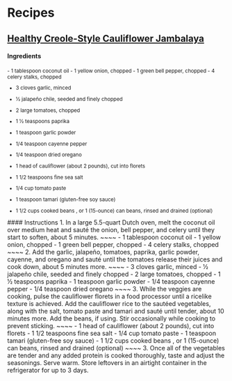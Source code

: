 # Recipes
## [Healthy Creole-Style Cauliflower Jambalaya](http://detoxinista.com/2017/02/healthy-creole-style-cauliflower-jambalaya/)
#### Ingredients
<Sub>
   - 1 tablespoon coconut oil
   - 1 yellow onion, chopped
   - 1 green bell pepper, chopped
   - 4 celery stalks, chopped 
   
   - 3 cloves garlic, minced
   - 1⁄2 jalapeño chile, seeded and finely chopped
   - 2 large tomatoes, chopped
   - 1 1⁄2 teaspoons paprika
   - 1 teaspoon garlic powder
   - 1/4 teaspoon cayenne pepper
   - 1/4 teaspoon dried oregano
   
   - 1 head of cauliflower (about 2 pounds), cut into florets
   - 1 1/2 teaspoons fine sea salt
   - 1/4 cup tomato paste
   - 1 teaspoon tamari (gluten-free soy sauce)
   - 1 1/2 cups cooked beans , or 1 (15-ounce) can beans, rinsed and drained (optional)
</Sub>
#### Instructions
1. In a large 5.5-quart Dutch oven, melt the coconut oil over medium heat and sauté the onion, bell pepper, and celery until they start to soften, about 5 minutes. 
~~~~
   - 1 tablespoon coconut oil
   - 1 yellow onion, chopped
   - 1 green bell pepper, chopped
   - 4 celery stalks, chopped 
~~~~
2. Add the garlic, jalapeño, tomatoes, paprika, garlic powder, cayenne, and oregano and sauté until the tomatoes release their juices and cook down, about 5 minutes more.
~~~~
   - 3 cloves garlic, minced
   - 1⁄2 jalapeño chile, seeded and finely chopped
   - 2 large tomatoes, chopped
   - 1 1⁄2 teaspoons paprika
   - 1 teaspoon garlic powder
   - 1/4 teaspoon cayenne pepper
   - 1/4 teaspoon dried oregano
~~~~
3. While the veggies are cooking, pulse the cauliflower florets in a food processor until a ricelike texture is achieved. Add the cauliflower rice to the sautéed vegetables, along with the salt, tomato paste and tamari and sauté until tender, about 10 minutes more. Add the beans, if using. Stir occasionally while cooking to prevent sticking.
~~~~
   - 1 head of cauliflower (about 2 pounds), cut into florets
   - 1 1/2 teaspoons fine sea salt
   - 1/4 cup tomato paste
   - 1 teaspoon tamari (gluten-free soy sauce)
   - 1 1/2 cups cooked beans , or 1 (15-ounce) can beans, rinsed and drained (optional)
~~~~
3. Once all of the vegetables are tender and any added protein is cooked thoroughly, taste and adjust the seasonings. Serve warm. Store leftovers in an airtight container in the refrigerator for up to 3 days.
